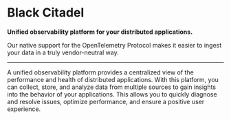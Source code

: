 # Black Citadel
**Unified observability platform for your distributed applications.**

Our native support for the OpenTelemetry Protocol makes it easier to ingest your data in a truly vendor-neutral way.

---

A unified observability platform provides a centralized view of the performance and health of distributed applications. With this platform, you can collect, store, and analyze data from multiple sources to gain insights into the behavior of your applications. This allows you to quickly diagnose and resolve issues, optimize performance, and ensure a positive user experience.
